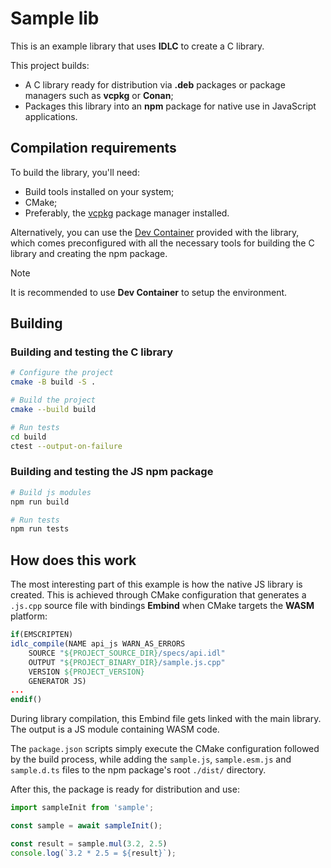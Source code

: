 # Sample lib

This is an example library that uses **IDLC** to create a C library.

This project builds:
- A C library ready for distribution via **.deb** packages or package managers such as **vcpkg** or **Conan**;
- Packages this library into an **npm** package for native use in JavaScript applications.

## Compilation requirements

To build the library, you'll need:
- Build tools installed on your system;
- CMake;
- Preferably, the [vcpkg](https://learn.microsoft.com/vcpkg/get_started/get-started) package manager installed.

Alternatively, you can use the [Dev Container](https://code.visualstudio.com/docs/devcontainers/containers) provided with the library, which comes preconfigured with all the necessary tools for building the C library and creating the npm package.

> [!NOTE]
> It is recommended to use **Dev Container** to setup the environment.

## Building 

### Building and testing the C library

```bash
# Configure the project
cmake -B build -S .

# Build the project
cmake --build build

# Run tests
cd build
ctest --output-on-failure
```

### Building and testing the JS npm package

```bash
# Build js modules
npm run build

# Run tests
npm run tests
```

## How does this work

The most interesting part of this example is how the native JS library is created. This is achieved through CMake configuration that generates a `.js.cpp` source file with bindings **Embind** when CMake targets the **WASM** platform:

```cmake
if(EMSCRIPTEN)
idlc_compile(NAME api_js WARN_AS_ERRORS
    SOURCE "${PROJECT_SOURCE_DIR}/specs/api.idl"
    OUTPUT "${PROJECT_BINARY_DIR}/sample.js.cpp"
    VERSION ${PROJECT_VERSION}
    GENERATOR JS)
...
endif()
```

During library compilation, this Embind file gets linked with the main library. The output is a JS module containing WASM code.

The `package.json` scripts simply execute the CMake configuration followed by the build process, while adding the `sample.js`, `sample.esm.js` and `sample.d.ts` files to the npm package's root `./dist/` directory.

After this, the package is ready for distribution and use:

```javascript
import sampleInit from 'sample';

const sample = await sampleInit();

const result = sample.mul(3.2, 2.5)
console.log(`3.2 * 2.5 = ${result}`);
```
